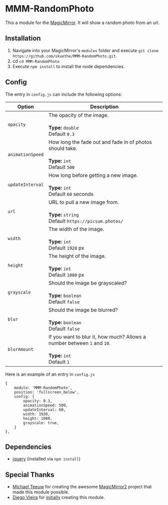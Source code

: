 # MMM-RandomPhoto
This a module for the [MagicMirror](https://github.com/MichMich/MagicMirror). It will show a random photo from an url.

## Installation
1. Navigate into your MagicMirror's `modules` folder and execute `git clone https://github.com/skuethe/MMM-RandomPhoto.git`.
2. cd `cd MMM-RandomPhoto`
3. Execute `npm install` to install the node dependencies.

## Config
The entry in `config.js` can include the following options:


|Option|Description|
|---|---|
|`opacity`|The opacity of the image.<br><br>**Type:** `double`<br>Default `0.3`|
|`animationSpeed`|How long the fade out and fade in of photos should take.<br><br>**Type:** `int`<br>Default `500`|
|`updateInterval`|How long before getting a new image.<br><br>**Type:** `int`<br>Default `60` seconds|
|`url`|URL to pull a new image from.<br><br>**Type:** `string`<br>Default `https://picsum.photos/`|
|`width`|The width of the image.<br><br>**Type:** `int`<br>Default `1920` px|
|`height`|The height of the image.<br><br>**Type:** `int`<br>Default `1080` px|
|`grayscale`|Should the image be grayscaled? <br><br>**Type:** `boolean`<br>Default `false`|
|`blur`|Should the image be blurred? <br><br>**Type:** `boolean`<br>Default `false`|
|`blurAmount`|If you want to blur it, how much? Allows a number between `1` and `10`.<br><br>**Type:** `int`<br>Default `1`|

Here is an example of an entry in `config.js`
```
{
    module: 'MMM-RandomPhoto',
    position: 'fullscreen_below',
    config: {
        opacity: 0.3,
        animationSpeed: 500,
        updateInterval: 60,
        width: 1920,
        height: 1080,
        grayscale: true,
    }
},
```

## Dependencies
- [jquery](https://www.npmjs.com/package/jquery) (installed via `npm install`)

## Special Thanks
- [Michael Teeuw](https://github.com/MichMich) for creating the awesome [MagicMirror2](https://github.com/MichMich/MagicMirror) project that made this module possible.
- [Diego Vieira](https://github.com/diego-vieira) for [initially](https://github.com/diego-vieira/MMM-RandomPhoto) creating this module.